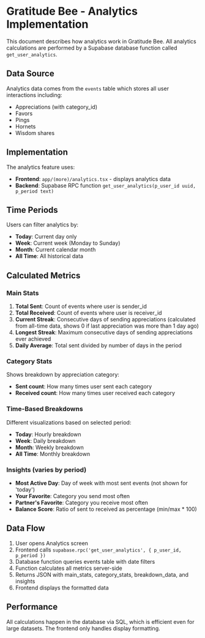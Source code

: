 # Gratitude Bee - Analytics Implementation

This document describes how analytics work in Gratitude Bee. All analytics calculations are performed by a Supabase database function called `get_user_analytics`.

## Data Source

Analytics data comes from the `events` table which stores all user interactions including:
- Appreciations (with category_id)
- Favors
- Pings
- Hornets
- Wisdom shares

## Implementation

The analytics feature uses:
- **Frontend**: `app/(more)/analytics.tsx` - displays analytics data
- **Backend**: Supabase RPC function `get_user_analytics(p_user_id uuid, p_period text)`

## Time Periods

Users can filter analytics by:
- **Today**: Current day only
- **Week**: Current week (Monday to Sunday)
- **Month**: Current calendar month
- **All Time**: All historical data

## Calculated Metrics

### Main Stats
1. **Total Sent**: Count of events where user is sender_id
2. **Total Received**: Count of events where user is receiver_id
3. **Current Streak**: Consecutive days of sending appreciations (calculated from all-time data, shows 0 if last appreciation was more than 1 day ago)
4. **Longest Streak**: Maximum consecutive days of sending appreciations ever achieved
5. **Daily Average**: Total sent divided by number of days in the period

### Category Stats
Shows breakdown by appreciation category:
- **Sent count**: How many times user sent each category
- **Received count**: How many times user received each category

### Time-Based Breakdowns
Different visualizations based on selected period:
- **Today**: Hourly breakdown
- **Week**: Daily breakdown
- **Month**: Weekly breakdown
- **All Time**: Monthly breakdown

### Insights (varies by period)
- **Most Active Day**: Day of week with most sent events (not shown for 'today')
- **Your Favorite**: Category you send most often
- **Partner's Favorite**: Category you receive most often
- **Balance Score**: Ratio of sent to received as percentage (min/max * 100)

## Data Flow

1. User opens Analytics screen
2. Frontend calls `supabase.rpc('get_user_analytics', { p_user_id, p_period })`
3. Database function queries events table with date filters
4. Function calculates all metrics server-side
5. Returns JSON with main_stats, category_stats, breakdown_data, and insights
6. Frontend displays the formatted data

## Performance

All calculations happen in the database via SQL, which is efficient even for large datasets. The frontend only handles display formatting.